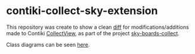 # contiki-collect-sky-extension

This repository was create to show a clean [diff](https://github.com/ediazal/contiki-collect-sky-extension/commit/e63a3ea7812760769a4623f2984446509e3c4c36) for modifications/additions made to Contiki [CollectView](https://github.com/contiki-os/contiki/tree/master/tools/collect-view), as part of the project [sky-boards-collect](https://github.com/ediazal/sky-boards-collect).

Class diagrams can be seen [here]().
